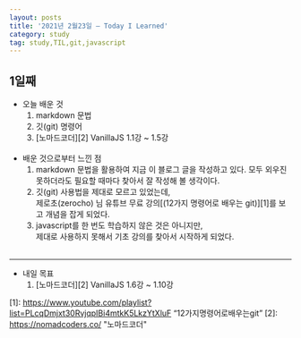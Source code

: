```yaml
---
layout: posts
title: '2021년 2월23일 — Today I Learned'
category: study
tag: study,TIL,git,javascript
---
```


## 1일째

- 오늘 배운 것
  1. markdown 문법
  2. 깃(git) 명령어
  3. [노마드코더][2] VanillaJS 1.1강 ~ 1.5강  
     <br>
- 배운 것으로부터 느낀 점
  1. markdown 문법을 활용하여 지금 이 블로그 글을 작성하고 있다.
     모두 외우진 못하더라도 필요할 때마다 찾아서 잘 작성해 볼 생각이다.
  2. 깃(git) 사용법을 제대로 모르고 있었는데,  
     제로초(zerocho) 님 유튜브 무료 강의[(12가지 명령어로 배우는 git)][1]를 보고 개념을 잡게 되었다.
  3. javascript를 한 번도 학습하지 않은 것은 아니지만,  
      제대로 사용하지 못해서 기초 강의를 찾아서 시작하게 되었다.  
     <br>

---

- 내일 목표
  1. [노마드코더][2] VanillaJS 1.6강 ~ 1.10강

[1]: https://www.youtube.com/playlist?list=PLcqDmjxt30RvjqpIBi4mtkK5LkzYtXluF “12가지명령어로배우는git”
[2]: https://nomadcoders.co/ "노마드코더"
